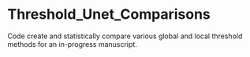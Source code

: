 # Threshold_Unet_Comparisons
Code create and statistically compare various global and local threshold methods for an in-progress manuscript. 

